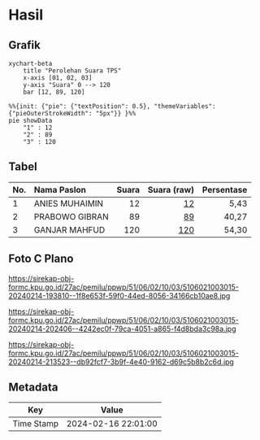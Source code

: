 # Hasil

## Grafik

```mermaid
xychart-beta
    title "Perolehan Suara TPS"
    x-axis [01, 02, 03]
    y-axis "Suara" 0 --> 120
    bar [12, 89, 120]
```

```mermaid
%%{init: {"pie": {"textPosition": 0.5}, "themeVariables": {"pieOuterStrokeWidth": "5px"}} }%%
pie showData
    "1" : 12
    "2" : 89
    "3" : 120
```

## Tabel

| No. | Nama Paslon    | Suara | Suara (raw) | Persentase |
|:--- |:-------------- | -----:| -----------:| ----------:|
| 1   | ANIES MUHAIMIN | 12    | [12][p-1]   | 5,43       |
| 2   | PRABOWO GIBRAN | 89    | [89][p-2]   | 40,27      |
| 3   | GANJAR MAHFUD  | 120   | [120][p-3]  | 54,30      |


[p-1]: https://github.com/gigit-pemilu/pemilu-2024-51-bali/blob/main/pilpres/hitung-suara/sub/51-bali/sub/06-bangli/sub/02-bangli/sub/1003-bebalang/sub/015-tps/sub/paslon-1.txt
[p-2]: https://github.com/gigit-pemilu/pemilu-2024-51-bali/blob/main/pilpres/hitung-suara/sub/51-bali/sub/06-bangli/sub/02-bangli/sub/1003-bebalang/sub/015-tps/sub/paslon-2.txt
[p-3]: https://github.com/gigit-pemilu/pemilu-2024-51-bali/blob/main/pilpres/hitung-suara/sub/51-bali/sub/06-bangli/sub/02-bangli/sub/1003-bebalang/sub/015-tps/sub/paslon-3.txt

## Foto C Plano

https://sirekap-obj-formc.kpu.go.id/27ac/pemilu/ppwp/51/06/02/10/03/5106021003015-20240214-193810--1f8e653f-59f0-44ed-8056-34166cb10ae8.jpg

https://sirekap-obj-formc.kpu.go.id/27ac/pemilu/ppwp/51/06/02/10/03/5106021003015-20240214-202406--4242ec0f-79ca-4051-a865-f4d8bda3c98a.jpg

https://sirekap-obj-formc.kpu.go.id/27ac/pemilu/ppwp/51/06/02/10/03/5106021003015-20240214-213523--db92fcf7-3b9f-4e40-9162-d69c5b8b2c6d.jpg


## Metadata

| Key        | Value               |
| ---------- | ------------------- |
| Time Stamp | 2024-02-16 22:01:00 |



